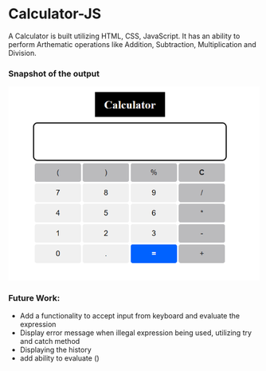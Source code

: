 # Calculator-JS

A Calculator is built utilizing HTML, CSS, JavaScript. It has an ability to perform Arthematic operations like Addition, Subtraction, Multiplication and Division.

### Snapshot of the output
![Snapshot](/Snapshot.png)

### Future Work:
<ul>
<li>Add a functionality to accept input from keyboard and evaluate the expression </li>
<li>Display error message when illegal expression being used, utilizing try and catch method </li>
<li>Displaying the history </li>
<li>add ability to evaluate () </li>
</ul>
